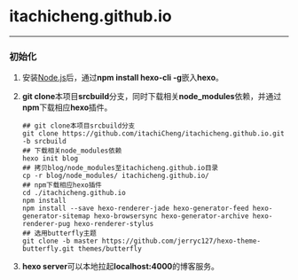 # itachicheng.github.io

---

### 初始化

1. 安装[Node.js](https://nodejs.org/en)后，通过**npm install hexo-cli -g**嵌入**hexo**。

2. **git clone**本项目**srcbuild**分支，同时下载相关**node_modules**依赖，并通过**npm**下载相应**hexo**插件。

   ```shell
   ## git clone本项目srcbuild分支
   git clone https://github.com/itachiCheng/itachicheng.github.io.git -b srcbuild 
   ## 下载相关node_modules依赖
   hexo init blog
   ## 拷贝blog/node_modules至itachicheng.github.io目录
   cp -r blog/node_modules/ itachicheng.github.io/
   ## npm下载相应hexo插件
   cd ./itachicheng.github.io
   npm install
   npm install --save hexo-renderer-jade hexo-generator-feed hexo-generator-sitemap hexo-browsersync hexo-generator-archive hexo-renderer-pug hexo-renderer-stylus
   ## 选用butterfly主题
   git clone -b master https://github.com/jerryc127/hexo-theme-butterfly.git themes/butterfly
   ```
   
3. **hexo server**可以本地拉起**localhost:4000**的博客服务。



